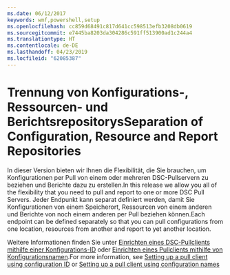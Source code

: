 ```yaml
---
ms.date: 06/12/2017
keywords: wmf,powershell,setup
ms.openlocfilehash: cc859d68491c817d641cc598513efb3208db0619
ms.sourcegitcommit: e7445ba8203da304286c591ff513900ad1c244a4
ms.translationtype: HT
ms.contentlocale: de-DE
ms.lasthandoff: 04/23/2019
ms.locfileid: "62085387"
---
```

# <a name="separation-of-configuration-resource-and-report-repositories"></a><span data-ttu-id="2c0a2-102">Trennung von Konfigurations-, Ressourcen- und Berichtsrepositorys</span><span class="sxs-lookup"><span data-stu-id="2c0a2-102">Separation of Configuration, Resource and Report Repositories</span></span>

<span data-ttu-id="2c0a2-103">In dieser Version bieten wir Ihnen die Flexibilität, die Sie brauchen, um Konfigurationen per Pull von einem oder mehreren DSC-Pullservern zu beziehen und Berichte dazu zu erstellen.</span><span class="sxs-lookup"><span data-stu-id="2c0a2-103">In this release we allow you all of the flexibility that you need to pull and report to one or more DSC Pull Servers.</span></span> <span data-ttu-id="2c0a2-104">Jeder Endpunkt kann separat definiert werden, damit Sie Konfigurationen von einem Speicherort, Ressourcen von einem anderen und Berichte von noch einem anderen per Pull beziehen können.</span><span class="sxs-lookup"><span data-stu-id="2c0a2-104">Each endpoint can be defined separately so that you can pull configurations from one location, resources from another and report to yet another location.</span></span>

<span data-ttu-id="2c0a2-105">Weitere Informationen finden Sie unter [Einrichten eines DSC-Pullclients mithilfe einer Konfigurations-ID](https://msdn.microsoft.com/powershell/dsc/pullclientconfigid) oder [Einrichten eines Pullclients mithilfe von Konfigurationsnamen](https://msdn.microsoft.com/powershell/dsc/pullclientconfignames).</span><span class="sxs-lookup"><span data-stu-id="2c0a2-105">For more information, see [Setting up a pull client using configuration ID](https://msdn.microsoft.com/powershell/dsc/pullclientconfigid) or [Setting up a pull client using configuration names](https://msdn.microsoft.com/powershell/dsc/pullclientconfignames)</span></span>
